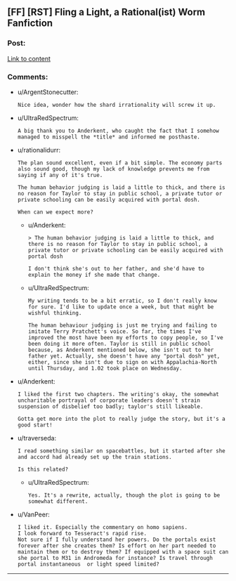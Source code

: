 ## [FF] [RST] Fling a Light, a Rational(ist) Worm Fanfiction

### Post:

[Link to content](https://www.fanfiction.net/s/11454142/1/Fling-a-Light)

### Comments:

- u/ArgentStonecutter:
  ```
  Nice idea, wonder how the shard irrationality will screw it up.
  ```

- u/UltraRedSpectrum:
  ```
  A big thank you to Anderkent, who caught the fact that I somehow managed to misspell the *title* and informed me posthaste.
  ```

- u/rationalidurr:
  ```
  The plan sound excellent, even if a bit simple. The economy parts also sound good, though my lack of knowledge prevents me from saying if any of it's true. 

  The human behavior judging is laid a little to thick, and there is no reason for Taylor to stay in public school, a private tutor or private schooling can be easily acquired with portal dosh.

  When can we expect more?
  ```

  - u/Anderkent:
    ```
    > The human behavior judging is laid a little to thick, and there is no reason for Taylor to stay in public school, a private tutor or private schooling can be easily acquired with portal dosh

    I don't think she's out to her father, and she'd have to explain the money if she made that change.
    ```

  - u/UltraRedSpectrum:
    ```
    My writing tends to be a bit erratic, so I don't really know for sure. I'd like to update once a week, but that might be wishful thinking.

    The human behaviour judging is just me trying and failing to imitate Terry Pratchett's voice. So far, the times I've improved the most have been my efforts to copy people, so I've been doing it more often. Taylor is still in public school because, as Anderkent mentioned below, she isn't out to her father yet. Actually, she doesn't have any "portal dosh" yet, either, since she isn't due to sign on with Appalachia-North until Thursday, and 1.02 took place on Wednesday.
    ```

- u/Anderkent:
  ```
  I liked the first two chapters. The writing's okay, the somewhat uncharitable portrayal of corporate leaders doesn't strain suspension of disbelief too badly; taylor's still likeable.

  Gotta get more into the plot to really judge the story, but it's a good start!
  ```

- u/traverseda:
  ```
  I read something similar on spacebattles, but it started after she and accord had already set up the train stations.

  Is this related?
  ```

  - u/UltraRedSpectrum:
    ```
    Yes. It's a rewrite, actually, though the plot is going to be somewhat different.
    ```

- u/VanPeer:
  ```
  I liked it. Especially the commentary on homo sapiens. 
  I look forward to Tesseract's rapid rise. 
  Not sure if I fully understand her powers. Do the portals exist forever after she creates them? Is effort on her part needed to maintain them or to destroy them? If equipped with a space suit can she portal to M31 in Andromeda for instance? Is travel through portal instantaneous  or light speed limited?
  ```

---

